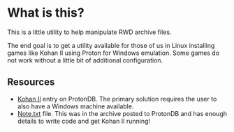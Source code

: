 # What is this?

This is a little utility to help manipulate RWD archive files.

The end goal is to get a utility available for those of us in Linux installing games like Kohan II using Proton for Windows emulation. Some games do not work without a little bit of additional configuration.

## Resources

* [Kohan II](https://www.protondb.com/app/97130) entry on ProtonDB. The primary solution requires the user to also have a Windows machine available.
* [Note.txt](Note.txt) file. This was in the archive posted to ProtonDB and has enough details to write code and get Kohan II running!
